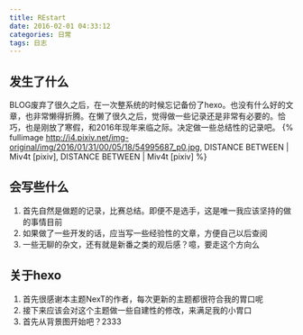 ```yaml
---
title: REstart
date: 2016-02-01 04:33:12
categories: 日常
tags: 日志
---
```


## 发生了什么
BLOG废弃了很久之后，在一次整系统的时候忘记备份了hexo。也没有什么好的文章，也非常懒得折腾。在懒了很久之后，觉得做一些记录还是非常有必要的。恰巧，也是刚放了寒假，和2016年现年来临之际。决定做一些总结性的记录吧。
{% fullimage http://i4.pixiv.net/img-original/img/2016/01/31/00/05/18/54995687_p0.jpg, DISTANCE BETWEEN | Miv4t [pixiv], DISTANCE BETWEEN | Miv4t [pixiv]  %}
<!-- more -->
## 会写些什么

1. 首先自然是做题的记录，比赛总结。即便不是选手，这是唯一我应该坚持的做的事情目前
2. 如果做了一些开发的话，应当写一些经验性的文章，方便自己以后查阅
3. 一些无聊的杂文，还有就是新番之类的观后感？噫，要走这个方向么


## 关于hexo
1. 首先很感谢本主题NexT的作者，每次更新的主题都很符合我的胃口呢
2. 接下来应该会对这个主题做一些自建性的修改，来满足我的小胃口
3. 首先从背景图开始吧？2333
